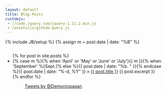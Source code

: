 ```yaml
---
layout: default
title: Blog Posts
customjs:
 - //code.jquery.com/jquery-1.11.2.min.js
 - /assets/js/github-query.js
---
```

{% include JB/setup %}
{% assign m = post.date | date: "%B" %}

<div class="row">
	<div class="large-8 columns">
		<ul class="posts-list">
			{% for post in site.posts %}
				<li>
					<span>{% case m %}{% when 'April' or 'May' or 'June' or 'July'}{{ m }}{% when 'September' %}Sept.{% else %}{{ post.date | date: "%b. " }}{% endcase %}{{ post.date | date: "%-d, %Y" }}</span> &raquo; <a href="{{ post.url }}" data-proofer-ignore>{{ post.title }}</a>
					{{ post.excerpt }}
				</li>
			{% endfor %}
		</ul>
	</div>
	<div class="large-4 columns">
		<div id="github_user_badge"></div>
		<div id="github_user_badge2"></div>
		<br /><br />
		<div id="twitter-tweet-dp">
			<a class="twitter-timeline" href="http://twitter.com/Demonicpagan" data-widget-id="436373017250115584">Tweets by @Demonicpagan</a>
<script>!function(d,s,id){var js,fjs=d.getElementsByTagName(s)[0],p=/^http:/.test(d.location)?'http':'https';if(!d.getElementById(id)){js=d.createElement(s);js.id=id;js.src=p+"://platform.twitter.com/widgets.js";fjs.parentNode.insertBefore(js,fjs);}}(document,"script","twitter-wjs");</script>
		</div>
	</div>
</div>